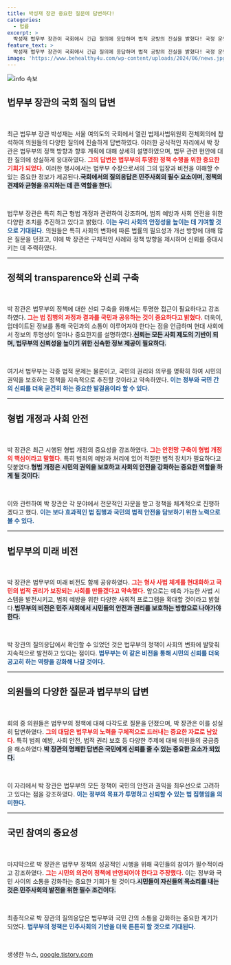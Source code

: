 ```yaml
---
title: 박성재 장관 중요한 질문에 답변하다!
categories:
  - 법률
excerpt: >
  박성재 법무부 장관이 국회에서 긴급 질의에 응답하며 법적 공방의 진실을 밝혔다! 국정 운영의 핵심을 짚은 그의 발언, 궁금하지 않으세요? 클릭하세요!
feature_text: >
  박성재 법무부 장관이 국회에서 긴급 질의에 응답하며 법적 공방의 진실을 밝혔다! 국정 운영의 핵심을 짚은 그의 발언, 궁금하지 않으세요? 클릭하세요!
image: 'https://www.behealthy4u.com/wp-content/uploads/2024/06/news.jpg'
---
```


<p><img src="https://www.behealthy4u.com/wp-content/uploads/2024/06/news.jpg" alt="info 속보" /></p>

<h2 data-ke-size="size26">법무부 장관의 국회 질의 답변</h2>

<p data-ke-size="size16">&nbsp;</p>

<p>최근 법무부 장관 박성재는 서울 여의도의 국회에서 열린 법제사법위원회 전체회의에 참석하여 의원들의 다양한 질의에 진솔하게 답변하였다. 이러한 공식적인 자리에서 박 장관은 법무부의 정책 방향과 향후 계획에 대해 상세히 설명하였으며, 법무 관련 현안에 대한 질의에 성실하게 응대하였다. <b><span style="color: #ee2323;">그의 답변은 법무부의 투명한 정책 수행을 위한 중요한 기회가 되었다.</span></b> 이러한 행사에서는 법무부 수장으로서의 그의 입장과 비전을 이해할 수 있는 중요한 정보가 제공된다.<b><span style="background-color: #21538527;">국회에서의 질의응답은 민주사회의 필수 요소이며, 정책의 견제와 균형을 유지하는 데 큰 역할을 한다.</span></b> </p>

<p data-ke-size="size16">&nbsp;</p>

<p>법무부 장관은 특히 최근 형법 개정과 관련하여 강조하며, 범죄 예방과 사회 안전을 위한 다양한 조치를 추진하고 있다고 밝혔다. <b><span style="color: #1a5490;">이는 우리 사회의 안정성을 높이는 데 기여할 것으로 기대된다.</span></b> 의원들은 특히 사회의 변화에 따른 법률의 필요성과 개선 방향에 대해 많은 질문을 던졌고, 이에 박 장관은 구체적인 사례와 정책 방향을 제시하며 신뢰를 증대시키는 데 주력하였다.</p>

<hr />

<h2 data-ke-size="size26">정책의 transparence와 신뢰 구축</h2>

<p data-ke-size="size16">&nbsp;</p>

<p>박 장관은 법무부의 정책에 대한 신뢰 구축을 위해서는 투명한 접근이 필요하다고 강조하였다. <b><span style="color: #ee2323;">그는 법 집행의 과정과 결과를 국민과 공유하는 것이 중요하다고 밝혔다.</span></b> 더욱이, 업데이트된 정보를 통해 국민과의 소통이 이루어져야 한다는 점을 언급하며 현대 사회에서 정보의 투명성이 얼마나 중요한지를 설명하였다.<b><span style="background-color: #21538527;">신뢰는 모든 사회 제도의 기반이 되며, 법무부의 신뢰성을 높이기 위한 신속한 정보 제공이 필요하다.</span></b></p>

<p data-ke-size="size16">&nbsp;</p>

<p>여기서 법무부는 각종 법적 문제는 물론이고, 국민의 권리와 의무를 명확히 하여 시민의 권익을 보호하는 정책을 지속적으로 추진할 것이라고 약속하였다. <b><span style="color: #1a5490;">이는 정부와 국민 간의 신뢰를 더욱 굳건히 하는 중요한 발걸음이라 할 수 있다.</span></b> </p>

<hr />

<h2 data-ke-size="size26">형법 개정과 사회 안전</h2>

<p data-ke-size="size16">&nbsp;</p>

<p>박 장관은 최근 시행된 형법 개정의 중요성을 강조하였다. <b><span style="color: #ee2323;">그는 안전망 구축이 형법 개정의 핵심이라고 말했다.</span></b> 특히 범죄의 예방과 처리에 있어 적절한 법적 장치가 필요하다고 덧붙였다.<b><span style="background-color: #21538527;">형법 개정은 시민의 권익을 보호하고 사회의 안전을 강화하는 중요한 역할을 하게 될 것이다.</span></b> </p>

<p data-ke-size="size16">&nbsp;</p>

<p>이와 관련하여 박 장관은 각 분야에서 전문적인 자문을 받고 정책을 체계적으로 진행하겠다고 했다. <b><span style="color: #1a5490;">이는 보다 효과적인 법 집행과 국민의 법적 안전을 담보하기 위한 노력으로 볼 수 있다.</span></b> </p>

<hr />

<h2 data-ke-size="size26">법무부의 미래 비전</h2>

<p data-ke-size="size16">&nbsp;</p>

<p>박 장관은 법무부의 미래 비전도 함께 공유하였다. <b><span style="color: #ee2323;">그는 형사 사법 체계를 현대화하고 국민의 법적 권리가 보장되는 사회를 만들겠다고 약속했다.</span></b> 앞으로는 예측 가능한 사법 시스템을 발전시키고, 범죄 예방을 위한 다양한 사회적 프로그램을 확대할 것이라고 밝혔다.<b><span style="background-color: #21538527;">법무부의 비전은 민주 사회에서 시민들의 안전과 권리를 보호하는 방향으로 나아가야 한다.</span></b> </p>

<p data-ke-size="size16">&nbsp;</p>

<p>박 장관의 질의응답에서 확인할 수 있었던 것은 법무부의 정책이 사회의 변화에 발맞춰 지속적으로 발전하고 있다는 점이다. <b><span style="color: #1a5490;">법무부는 이 같은 비전을 통해 시민의 신뢰를 더욱 공고히 하는 역량을 강화해 나갈 것이다.</span></b> </p>

<hr />

<h2 data-ke-size="size26">의원들의 다양한 질문과 법무부의 답변</h2>

<p data-ke-size="size16">&nbsp;</p>

<p>회의 중 의원들은 법무부의 정책에 대해 다각도로 질문을 던졌으며, 박 장관은 이를 성실히 답변하였다. <b><span style="color: #ee2323;">그의 대답은 법무부의 노력을 구체적으로 드러내는 중요한 자료로 남았다.</span></b> 특히 범죄 예방, 사회 안전, 법적 권리 보호 등 다양한 주제에 대해 의원들의 궁금증을 해소하였다.<b><span style="background-color: #21538527;">박 장관의 명쾌한 답변은 국민에게 신뢰를 줄 수 있는 중요한 요소가 되었다.</span></b> </p>

<p data-ke-size="size16">&nbsp;</p>

<p>이 자리에서 박 장관은 법무부의 모든 정책이 국민의 안전과 권익을 최우선으로 고려하고 있다는 점을 강조하였다. <b><span style="color: #1a5490;">이는 정부의 목표가 투명하고 신뢰할 수 있는 법 집행임을 의미한다.</span></b> </p>

<hr />

<h2 data-ke-size="size26">국민 참여의 중요성</h2>

<p data-ke-size="size16">&nbsp;</p>

<p>마지막으로 박 장관은 법무부 정책의 성공적인 시행을 위해 국민들의 참여가 필수적이라고 강조하였다. <b><span style="color: #ee2323;">그는 시민의 의견이 정책에 반영되어야 한다고 주장했다.</span></b> 이는 정부와 국민 사이의 소통을 강화하는 중요한 기회가 될 것이다.<b><span style="background-color: #21538527;">시민들이 자신들의 목소리를 내는 것은 민주사회의 발전을 위한 필수 조건이다.</span></b> </p>

<p data-ke-size="size16">&nbsp;</p>

<p>최종적으로 박 장관의 질의응답은 법무부와 국민 간의 소통을 강화하는 중요한 계기가 되었다. <b><span style="color: #1a5490;">법무부의 정책은 민주사회의 기반을 더욱 튼튼히 할 것으로 기대된다.</span></b> </p>

<p data-ke-size="size16">&nbsp;</p>
생생한 뉴스, <a href="https://qoogle.tistory.com" rel="dofollow">qoogle.tistory.com</a>


